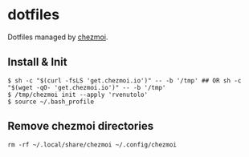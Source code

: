 # dotfiles

Dotfiles managed by [chezmoi](https://www.chezmoi.io/).

## Install & Init

```shell
$ sh -c "$(curl -fsLS 'get.chezmoi.io')" -- -b '/tmp' ## OR sh -c "$(wget -qO- 'get.chezmoi.io')" -- -b '/tmp'
$ /tmp/chezmoi init --apply 'rvenutolo'
$ source ~/.bash_profile
```

## Remove chezmoi directories

```shell
rm -rf ~/.local/share/chezmoi ~/.config/chezmoi
```
